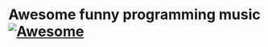 # Awesome funny programming music [![Awesome](https://awesome.re/badge-flat2.svg)](https://awesome.re)
